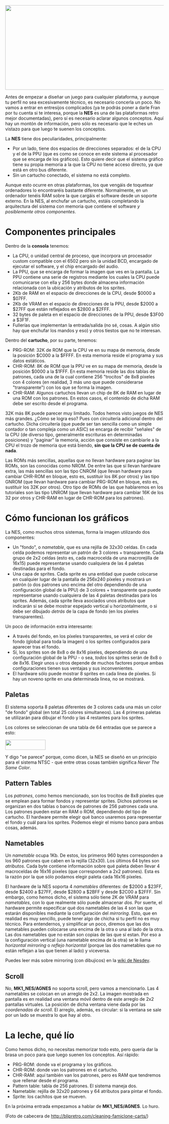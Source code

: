 <img src="http://www.mojontwins.com/dev/wp-content/uploads/2018/04/bleg.jpg" alt="" width="953" height="269" class="aligncenter size-full wp-image-57" />

Antes de empezar a diseñar un juego para cualquier plataforma, y aunque tu perfil no sea excesivamente técnico, es necesario concerla un poco. No vamos a entrar en entresijos complicados (ya te podrás poner a darle Fran por tu cuenta si te interesa, porque la **NES** es una de las plataformas retro mejor documentadas), pero sí es necesario aclarar algunos conceptos. Aquí hay un montón de información, pero sólo es necesario que le eches un vistazo para que luego te suenen los conceptos.

La **NES** tiene dos peculiaridades, principalmente:

- Por un lado, tiene dos espacios de direcciones separados: el de la CPU y el de la PPU (que es como se conoce en este sistema al procesador que se encarga de los gráficos). Esto quiere decir que el sistema gráfico tiene su propia memoria a la que la CPU no tiene acceso directo, ya que está en otro bus diferente.
- Sin un cartucho conectado, el sistema no está completo.

Aunque esto ocurre en otras plataformas, los que vengáis de toquetear ordenadores lo encontraréis bastante diferente. Normalmente, en un ordenador tenéis RAM sobre la que cargáis el software desde un soporte externo. En la NES, al enchufar un cartucho, estáis completando la arquitectura del sistema con memoria que contiene el software *y posiblemente otros componentes*.

Componentes principales
=======================

Dentro de la **consola** tenemos:

- La CPU, o unidad central de proceso, que incorpora un procesador custom compatible con el 6502 pero sin la unidad BCD, encargado de ejecutar el software, y el chip encargado del audio.
- La PPU, que se encarga de formar la imagen que ves en la pantalla. La PPU contiene una serie de registros mediante los cuales la CPU puede comunicarse con ella y 256 bytes donde almacena información relacionada con la ubicación y atributos de los sprites.
- 2Kb de RAM en el espacio de direcciones de la CPU, desde $0000 a $07FF.
- 2Kb de VRAM en el espacio de direcciones de la PPU, desde $2000 a $27FF que están reflejados en $2800 a $2FFF.
- 32 bytes de paleta en el espacio de direcciones de la PPU, desde $3F00 a $3F1F.
- Fullerías que implementan la entrada/salida (no sé, cosas. A algún sitio hay que enchufar los mandos y eso) y otros tiestos que no te interesan.

Dentro del **cartucho**, por su parte, tenemos:

- PRG-ROM: 32K de ROM que la CPU ve en su mapa de memoria, desde la posición $C000 a la $FFFF. En esta memoria reside el programa y sus datos estáticos.
- CHR-ROM: 8K de ROM que la PPU ve en su mapa de memoria, desde la posición $0000 a la $1FFF. En esta memoria reside las dos tablas de patrones, cada una de la cual contiene 256 "trocitos" de 8x8 pixeles con 4 colores (en realidad, 3 más uno que puede considerarse "transparente") con los que se forma la imagen.
- CHR-RAM: Algunos cartuchos llevan un chip de 8K de RAM en lugar de una ROM con los patrones. En estos casos, el contenido de dicha RAM debe ser escrito desde el programa.

32K más 8K puede parecer muy limitado. Todos hemos visto juegos de NES más grandes. ¿Cómo se logra eso? Pues con circuitería adicional dentro del cartucho. Dicha circuitería (que puede ser tan sencilla como un simple contador o tan compleja como un ASIC) se encarga de recibir "señales" de la CPU (de diverso tipo, generalmente escrituras en determinadas posiciones) y "paginar" la memoria, acción que consiste en cambiarle a la CPU el trozo de memoria que está biendo, **sin que la CPU se de cuenta de nada**.

Las ROMs más sencillas, aquellas que no llevan hardware para paginar las ROMs, son las conocidas como NROM. De entre las que sí llevan hardware extra, las más sencillas son las tipo CNROM (que llevan hardware para cambiar CHR-ROM en bloque, esto es, sustituir los 8K por otros) y las tipo GNROM (que llevan hardware para cambiar PRG-ROM en bloque, esto es, sustituir los 32K por otros). Otro tipo de ROMs de las que hablaremos en los tutoriales son las tipo UNROM (que llevan hardware para cambiar 16K de los 32 por otros y CHR-RAM en lugar de CHR-ROM para los patrones).

Cómo funcionan los gráficos
===========================

La NES, como muchos otros sistemas, forma la imagen utilizando dos componentes:

- Un "fondo", o *nametable*, que es una rejilla de 32x30 celdas. En cada celda podemos representar un patrón de 3 colores + transparente. Cada grupo de 2x2 celdas (esto es, cada macrocelda de una macrorejilla de 16x15) puede representarse usando cualquiera de las 4 paletas destinadas para el fondo.
- Una capa de sprites. Cada sprite es una entidad que puede colocarse en cualquier lugar de la pantalla de 256x240 píxeles y mostrará un patrón (o dos patrones uno encima del otro dependiendo de una configuración global de la PPU) de 3 colores + transparente que puede representarse usando cualquiera de las 4 paletas destinadas para los sprites. Además, cada sprite lleva asociados unos atributos que indicarán si se debe mostrar espejado vertical u horizontalmente, o si debe ser dibujado *detrás* de la capa de fondo (en los píxeles transparentes).

Un poco de información extra interesante:

- A través del fondo, en los píxeles transparentes, se verá el color de fondo (global para toda la imagen) o los sprites configurados para aparecer tras el fondo.
- Sí, los sprites son de 8x8 o de 8x16 píxeles, dependiendo de una configuración global de la PPU - o sea, *todos* los sprites serán de 8x8 o de 8x16. Elegir unos u otros depende de muchos factores porque ambas configuraciones tienen sus ventajas y sus inconvenientes.
- El hardware sólo puede mostrar 8 sprites en cada linea de píxeles. Si hay un noveno sprite en una determinada linea, no se mostrará.

Paletas
-------

El sistema soporta 8 paletas diferentes de 3 colores cada una más un color "de fondo" global (en total 25 colores simultaneos). Las 4 primeras paletas se utilizarán para dibujar el fondo y las 4 restantes para los sprites. 

Los colores se seleccionan de una tabla de 64 entradas que se parece a esto:

<img src="http://www.mojontwins.com/dev/wp-content/uploads/2018/04/fullnespal.png" alt="" width="128" height="32" class="aligncenter size-full wp-image-42" />

Y digo "se parece" porque, como dicen, la NES se diseñó en un principio para el sistema NTSC - que entre otras cosas también significa *Never The Same Color*.

Pattern Tables
--------------

Los *patrones*, como hemos mencionado, son los trocitos de 8x8 píxeles que se emplean para formar fondos y representar sprites. Dichos patrones se organizan en dos tablas o bancos de patrones de 256 patrones cada una. Los patrones pueden estar en RAM o ROM, dependiendo del tipo de cartucho. El hardware permite elegir qué banco usaremos para representar el fondo y cuál para los sprites. Podemos elegir el mismo banco para ambas cosas, además.

Nametables
----------

Un *nametable* ocupa 1Kb. De estos, los primeros 960 bytes corresponden a los 960 patrones que caben en la rejilla (32x30). Los últimos 64 bytes son *atributos*. Cada byte contiene información sobre qué paleta deben llevar 4 macroceldas de 16x16 pixeles (que corresponden a 2x2 patrones). Esta es la razón por la que sólo podamos elegir paleta cada 16x16 píxeles.

El hardware de la NES soporta 4 *nametables* diferentes: de $2000 a $23FF, desde $2400 a $27FF, desde $2800 a $2BFF y desde $2C00 a $2FFF. Sin embargo, como hemos dicho, el sistema sólo tiene 2K de VRAM para *nametables*, con lo que realmente sólo puede almacenar *dos*. Por suerte, el hardware permite especificar qué dos nametables de las 4 son las que estarán disponibles mediante la configuración del *mirroring*. Esto, que en realidad es muy sencillo, puede tener algo de chicha si tu perfil no es muy técnico. Para entendernos, y simplificar un poco, diremos que las dos nametables pueden colocarse una encima de la otra o una al lado de la otra. Las dos nametables que no están son copias de las que sí estan. Por eso a la configuración vertical (una nametable encima de la otra) se le llama *horizontal mirroring* o *reflejo horizontal* (porque las dos nametables que no están reflejan a las que tienen al lado) y viceversa.

Puedes leer más sobre mirroring (con dibujicos) en la [wiki de Nesdev](https://wiki.nesdev.com/w/index.php/Mirroring).

Scroll
------

No, **MK1_NES/AGNES** no soporta scroll, pero vamos a mencionarlo. Las 4 nametables se colocan en un arreglo de 2x2. La imagen mostrada en pantalla es en realidad una ventana móvil dentro de este arreglo de 2x2 pantallas virtuales. La posición de dicha ventana viene dada por las *coordenadas de scroll*. El arreglo, además, es circular: si la ventana se sale por un lado se muestra lo que hay al otro.

La leche, qué lío
=================

Como hemos dicho, no necesitas memorizar todo esto, pero quería dar la brasa un poco para que luego suenen los conceptos. Así rápido:

- PRG-ROM: donde va el programa y los gráficos.
- CHR-ROM: donde van los patrones en el cartucho.
- CHR-RAM: aquí también van los patrones, pero es RAM que tendremos que rellenar desde el programa.
- Pattern table: tabla de 256 patrones. El sistema maneja dos.
- Nametable: rejilla de 32x20 patrones y 64 atributos para pintar el fondo.
- Sprite: los cachitos que se mueven.

En la próxima entrada empezamos a hablar de **MK1_NES/AGNES**. Lo huro.

(Foto de cabecera de http://blipretro.com/cleaning-famiclone-carts/)